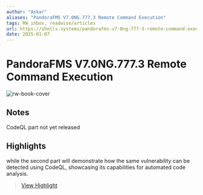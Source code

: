 ```yaml
---
author: "Askar"
aliases: "PandoraFMS V7.0NG.777.3 Remote Command Execution"
tags: RW_inbox, readwise/articles
url: https://shells.systems/pandorafms-v7-0ng-777-3-remote-command-execution-cve-2024-11320/
date: 2025-01-07
---
```

# PandoraFMS V7.0NG.777.3 Remote Command Execution

![rw-book-cover](https://shells.systems/wp-content/uploads/2025/01/pandora-poc.png)

## Notes
CodeQL part not yet released

## Highlights


while the second part will demonstrate how the same vulnerability can be detected using CodeQL, showcasing its capabilities for automated code analysis.
> [View Highlight](https://read.readwise.io/read/01jh02yrj96syx7fyb89tjbgb5)



